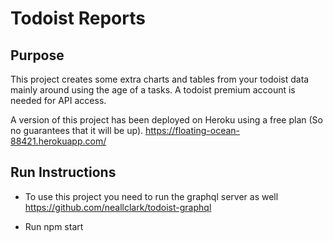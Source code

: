 # Todoist Reports

## Purpose
This project creates some extra charts and tables from your todoist data mainly around using the age of a tasks. A todoist premium account is needed for API access.  

A version of this project has been deployed on Heroku using a free plan (So no guarantees that it will be up).
https://floating-ocean-88421.herokuapp.com/

## Run Instructions
* To use this project you need to run the graphql server as well https://github.com/neallclark/todoist-graphql

* Run npm start





